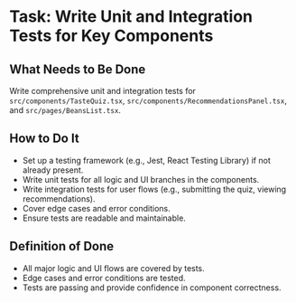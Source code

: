 # Task: Write Unit and Integration Tests for Key Components

## What Needs to Be Done
Write comprehensive unit and integration tests for `src/components/TasteQuiz.tsx`, `src/components/RecommendationsPanel.tsx`, and `src/pages/BeansList.tsx`.

## How to Do It
- Set up a testing framework (e.g., Jest, React Testing Library) if not already present.
- Write unit tests for all logic and UI branches in the components.
- Write integration tests for user flows (e.g., submitting the quiz, viewing recommendations).
- Cover edge cases and error conditions.
- Ensure tests are readable and maintainable.

## Definition of Done
- All major logic and UI flows are covered by tests.
- Edge cases and error conditions are tested.
- Tests are passing and provide confidence in component correctness. 